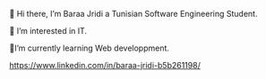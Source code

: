  
👋 Hi there,
I’m Baraa Jridi a Tunisian Software Engineering Student. 

👀 I’m interested in IT. 

🌱I’m currently learning Web developpment.

https://www.linkedin.com/in/baraa-jridi-b5b261198/
<!--
**baraaj/baraaj** is a ✨ _special_ ✨ repository because its `README.md` (this file) appears on your GitHub profile.

Here are some ideas to get you started:

- 🔭 I’m currently working on ...
- 🌱 I’m currently learning ...
- 👯 I’m looking to collaborate on ...
- 🤔 I’m looking for help with ...
- 💬 Ask me about ...
- 📫 How to reach me: ...
- 😄 Pronouns: ...
- ⚡ Fun fact: ...
-->
